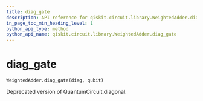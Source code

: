 ```yaml
---
title: diag_gate
description: API reference for qiskit.circuit.library.WeightedAdder.diag_gate
in_page_toc_min_heading_level: 1
python_api_type: method
python_api_name: qiskit.circuit.library.WeightedAdder.diag_gate
---
```


# diag\_gate

<span id="qiskit.circuit.library.WeightedAdder.diag_gate" />

`WeightedAdder.diag_gate(diag, qubit)`

Deprecated version of QuantumCircuit.diagonal.

